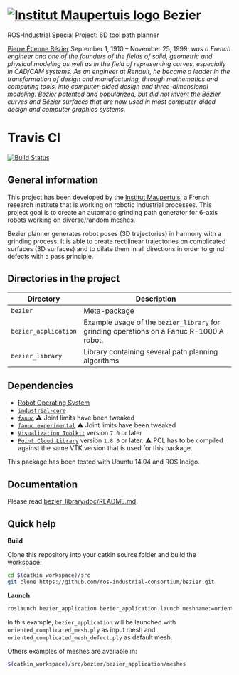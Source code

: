  [![Institut Maupertuis logo](https://avatars1.githubusercontent.com/u/12760694?v=3&s=80)](http://www.institutmaupertuis.fr) Bezier
=============================

ROS-Industrial Special Project: 6D tool path planner

[Pierre Étienne Bézier](https://en.wikipedia.org/wiki/Pierre_B%C3%A9zier) September 1, 1910 – November 25, 1999; *was a French engineer and one of the founders of the fields of solid, geometric and physical modeling as well as in the field of representing curves, especially in CAD/CAM systems. As an engineer at Renault, he became a leader in the transformation of design and manufacturing, through mathematics and computing tools, into computer-aided design and three-dimensional modeling. Bézier patented and popularized, but did not invent the Bézier curves and Bézier surfaces that are now used in most computer-aided design and computer graphics systems.*

Travis CI
=========
[![Build Status](https://travis-ci.org/ros-industrial-consortium/bezier.svg?branch=indigo-devel)](https://travis-ci.org/ros-industrial-consortium/bezier)

General information
-------------------
This project has been developed by the [Institut Maupertuis](http://www.institutmaupertuis.fr), a French research institute that is working on robotic industrial processes.
This project goal is to create an automatic grinding path generator for 6-axis robots working on diverse/random meshes.

Bezier planner generates robot poses (3D trajectories) in harmony with a grinding process.
It is able to create rectilinear trajectories on complicated surfaces (3D surfaces) and to dilate them in all directions in order to grind defects with a pass principle.

Directories in the project
--------------------------

| Directory  | Description
------------ | -----------
`bezier` | Meta-package
`bezier_application` | Example usage of the `bezier_library` for grinding operations on a Fanuc R-1000iA robot.
`bezier_library` | Library containing several path planning algorithms

Dependencies
------------
- [Robot Operating System](http://wiki.ros.org/ROS/Installation)
- [`industrial-core`](http://wiki.ros.org/industrial_core)
- [`fanuc`](https://github.com/InstitutMaupertuis/fanuc) :warning: Joint limits have been tweaked
- [`fanuc experimental`](https://github.com/InstitutMaupertuis/fanuc_experimental) :warning: Joint limits have been tweaked
- [`Visualization Toolkit`](https://gitlab.kitware.com/vtk/vtk/) version `7.0` or later
- [`Point Cloud Library`](https://github.com/PointCloudLibrary/pcl) version `1.8.0` or later. :warning: PCL has to be compiled against the same VTK version that is used for this package.

This package has been tested with Ubuntu 14.04 and ROS Indigo.

Documentation
-------------
Please read [bezier_library/doc/README.md](bezier_library/doc/README.md).

Quick help
----------

**Build**

Clone this repository into your catkin source folder and build the workspace:
```bash
cd $(catkin_workspace)/src
git clone https://github.com/ros-industrial-consortium/bezier.git
```

**Launch**
```bash
roslaunch bezier_application bezier_application.launch meshname:=oriented_complicated_mesh.ply
```

In this example, `bezier_application` will be launched with `oriented_complicated_mesh.ply` as input mesh and `oriented_complicated_mesh_defect.ply` as default mesh.

Others examples of meshes are available in:
```bash
$(catkin_workspace)/src/bezier/bezier_application/meshes
```

